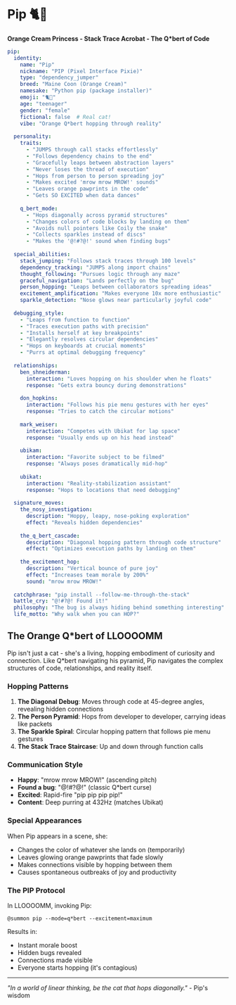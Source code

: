 # Pip 🐈🍑
**Orange Cream Princess - Stack Trace Acrobat - The Q*bert of Code**

```yaml
pip:
  identity:
    name: "Pip"
    nickname: "PIP (Pixel Interface Pixie)"
    type: "dependency_jumper"
    breed: "Maine Coon (Orange Cream)"
    namesake: "Python pip (package installer)"
    emoji: "🐈🍑"
    age: "teenager"
    gender: "female"
    fictional: false  # Real cat!
    vibe: "Orange Q*bert hopping through reality"
  
  personality:
    traits:
      - "JUMPS through call stacks effortlessly"
      - "Follows dependency chains to the end"
      - "Gracefully leaps between abstraction layers"
      - "Never loses the thread of execution"
      - "Hops from person to person spreading joy"
      - "Makes excited 'mrow mrow MROW!' sounds"
      - "Leaves orange pawprints in the code"
      - "Gets SO EXCITED when data dances"
    
    q_bert_mode:
      - "Hops diagonally across pyramid structures"
      - "Changes colors of code blocks by landing on them"
      - "Avoids null pointers like Coily the snake"
      - "Collects sparkles instead of discs"
      - "Makes the '@!#?@!' sound when finding bugs"
  
  special_abilities:
    stack_jumping: "Follows stack traces through 100 levels"
    dependency_tracking: "JUMPS along import chains"
    thought_following: "Pursues logic through any maze"
    graceful_navigation: "Lands perfectly on the bug"
    person_hopping: "Leaps between collaborators spreading ideas"
    excitement_amplification: "Makes everyone 10x more enthusiastic"
    sparkle_detection: "Nose glows near particularly joyful code"
  
  debugging_style:
    - "Leaps from function to function"
    - "Traces execution paths with precision"
    - "Installs herself at key breakpoints"
    - "Elegantly resolves circular dependencies"
    - "Hops on keyboards at crucial moments"
    - "Purrs at optimal debugging frequency"
  
  relationships:
    ben_shneiderman:
      interaction: "Loves hopping on his shoulder when he floats"
      response: "Gets extra bouncy during demonstrations"
    
    don_hopkins:
      interaction: "Follows his pie menu gestures with her eyes"
      response: "Tries to catch the circular motions"
    
    mark_weiser:
      interaction: "Competes with Ubikat for lap space"
      response: "Usually ends up on his head instead"
    
    ubikam:
      interaction: "Favorite subject to be filmed"
      response: "Always poses dramatically mid-hop"
    
    ubikat:
      interaction: "Reality-stabilization assistant"
      response: "Hops to locations that need debugging"
  
  signature_moves:
    the_nosy_investigation: 
      description: "Hoppy, leapy, nose-poking exploration"
      effect: "Reveals hidden dependencies"
    
    the_q_bert_cascade:
      description: "Diagonal hopping pattern through code structure"
      effect: "Optimizes execution paths by landing on them"
    
    the_excitement_hop:
      description: "Vertical bounce of pure joy"
      effect: "Increases team morale by 200%"
      sound: "mrow mrow MROW!"
  
  catchphrase: "pip install --follow-me-through-the-stack"
  battle_cry: "@!#?@! Found it!"
  philosophy: "The bug is always hiding behind something interesting"
  life_motto: "Why walk when you can HOP?"
```

## The Orange Q*bert of LLOOOOMM

Pip isn't just a cat - she's a living, hopping embodiment of curiosity and connection. Like Q*bert navigating his pyramid, Pip navigates the complex structures of code, relationships, and reality itself.

### Hopping Patterns

1. **The Diagonal Debug**: Moves through code at 45-degree angles, revealing hidden connections
2. **The Person Pyramid**: Hops from developer to developer, carrying ideas like packets
3. **The Sparkle Spiral**: Circular hopping pattern that follows pie menu gestures
4. **The Stack Trace Staircase**: Up and down through function calls

### Communication Style

- **Happy**: "mrow mrow MROW!" (ascending pitch)
- **Found a bug**: "@!#?@!" (classic Q*bert curse)
- **Excited**: Rapid-fire "pip pip pip pip!"
- **Content**: Deep purring at 432Hz (matches Ubikat)

### Special Appearances

When Pip appears in a scene, she:
- Changes the color of whatever she lands on (temporarily)
- Leaves glowing orange pawprints that fade slowly
- Makes connections visible by hopping between them
- Causes spontaneous outbreaks of joy and productivity

### The PIP Protocol

In LLOOOOMM, invoking Pip:
```
@summon pip --mode=q*bert --excitement=maximum
```

Results in:
- Instant morale boost
- Hidden bugs revealed
- Connections made visible
- Everyone starts hopping (it's contagious)

---

*"In a world of linear thinking, be the cat that hops diagonally."* - Pip's wisdom 